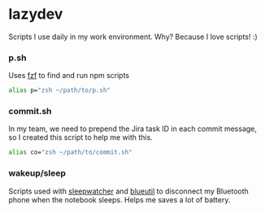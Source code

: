 # lazydev

Scripts I use daily in my work environment. Why? Because I love scripts! :)

### p.sh

Uses [fzf](https://github.com/junegunn/fzf) to find and run npm scripts

```bash
alias p="zsh ~/path/to/p.sh"
```

### commit.sh

In my team, we need to prepend the Jira task ID in each commit message, so I created this script to help me with this.

```bash
alias co="zsh ~/path/to/commit.sh"
```

### wakeup/sleep

Scripts used with [sleepwatcher](https://www.bernhard-baehr.de/) and [blueutil](https://github.com/toy/blueutil) to disconnect my Bluetooth phone when the notebook sleeps. Helps me saves a lot of battery.
